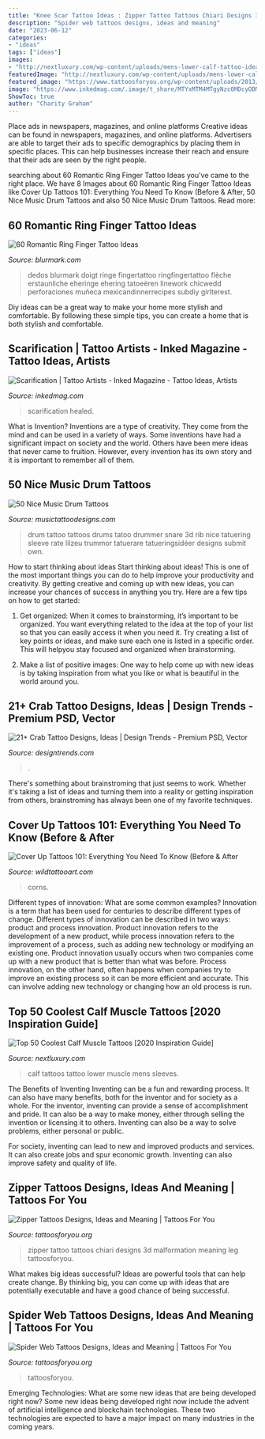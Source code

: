 ```yaml
---
title: "Knee Scar Tattoo Ideas : Zipper Tattoo Tattoos Chiari Designs 3d Malformation Meaning Leg Tattoosforyou"
description: "Spider web tattoos designs, ideas and meaning"
date: "2023-06-12"
categories:
- "ideas"
tags: ["ideas"]
images:
- "http://nextluxury.com/wp-content/uploads/mens-lower-calf-tattoo-ideas.jpg"
featuredImage: "http://nextluxury.com/wp-content/uploads/mens-lower-calf-tattoo-ideas.jpg"
featured_image: "https://www.tattoosforyou.org/wp-content/uploads/2013/10/Spider-Web-Tattoos-Meaning.jpg"
image: "https://www.inkedmag.com/.image/t_share/MTYxMTM4MTgyNzc0MDcyODM0/5162ff7914b7318d96f008a0e77912ab.jpg"
ShowToc: true
author: "Charity Graham"
---
```



Place ads in newspapers, magazines, and online platforms
Creative ideas can be found in newspapers, magazines, and online platforms. Advertisers are able to target their ads to specific demographics by placing them in specific places. This can help businesses increase their reach and ensure that their ads are seen by the right people.

	

		
searching about 60 Romantic Ring Finger Tattoo Ideas you've came to the right place. We have 8 Images about 60 Romantic Ring Finger Tattoo Ideas like Cover Up Tattoos 101: Everything You Need To Know (Before &amp; After, 50 Nice Music Drum Tattoos and also 50 Nice Music Drum Tattoos. Read more:
		
    
## 60 Romantic Ring Finger Tattoo Ideas

<img loading=lazy src="https://www.blurmark.com/wp-content/uploads/2018/03/Lil-Arrow-Wedding-Bands.jpg" onerror="this.onerror=null;this.src='https://tse2.mm.bing.net/th?id=OIP.BIxzpdKRohguHJnVWevJzgHaMi&amp;pid=15.1';" alt="60 Romantic Ring Finger Tattoo Ideas">

_Source: blurmark.com_

>dedos blurmark doigt ringe fingertattoo ringfingertattoo flèche erstaunliche eheringe ehering tatoeëren linework chicwedd perforaciones muñeca mexicandinnerrecipes subdiy girlterest. 

	

Diy ideas can be a great way to make your home more stylish and comfortable. By following these simple tips, you can create a home that is both stylish and comfortable.

    
## Scarification | Tattoo Artists - Inked Magazine - Tattoo Ideas, Artists

<img loading=lazy src="https://www.inkedmag.com/.image/t_share/MTYxMTM4MTgyNzc0MDcyODM0/5162ff7914b7318d96f008a0e77912ab.jpg" onerror="this.onerror=null;this.src='https://tse2.mm.bing.net/th?id=OIP.1iEZcJzfn7AXAZrYGlp8AAHaHa&amp;pid=15.1';" alt="Scarification | Tattoo Artists - Inked Magazine - Tattoo Ideas, Artists">

_Source: inkedmag.com_

>scarification healed. 

	

What is Invention?
Inventions are a type of creativity. They come from the mind and can be used in a variety of ways. Some inventions have had a significant impact on society and the world. Others have been mere ideas that never came to fruition. However, every invention has its own story and it is important to remember all of them.

    
## 50 Nice Music Drum Tattoos

<img loading=lazy src="http://www.musictattoodesigns.com/wp-content/uploads/2016/12/Drum-Tattoo-oN-Rib-600x798.jpg" onerror="this.onerror=null;this.src='https://tse1.mm.bing.net/th?id=OIP.wTZUQ64_06aJ00eNu-8roAHaJ2&amp;pid=15.1';" alt="50 Nice Music Drum Tattoos">

_Source: musictattoodesigns.com_

>drum tattoo tattoos drums tatoo drummer snare 3d rib nice tatuering sleeve rate lilzeu trummor tatuerare tatueringsidéer designs submit own. 

	

How to start thinking about ideas
Start thinking about ideas! This is one of the most important things you can do to help improve your productivity and creativity. By getting creative and coming up with new ideas, you can increase your chances of success in anything you try. Here are a few tips on how to get started:
1. Get organized: When it comes to brainstorming, it’s important to be organized. You want everything related to the idea at the top of your list so that you can easily access it when you need it. Try creating a list of key points or ideas, and make sure each one is listed in a specific order. This will helpyou stay focused and organized when brainstorming.

2. Make a list of positive images: One way to help come up with new ideas is by taking inspiration from what you like or what is beautiful in the world around you.

    
## 21+ Crab Tattoo Designs, Ideas | Design Trends - Premium PSD, Vector

<img loading=lazy src="https://images.designtrends.com/wp-content/uploads/2016/07/19141731/Traditional-Crab-Shoulder-Tattoo-Design.jpg" onerror="this.onerror=null;this.src='https://tse2.mm.bing.net/th?id=OIP.LwX6DjieogZj2ckmfnL5rAHaHa&amp;pid=15.1';" alt="21+ Crab Tattoo Designs, Ideas | Design Trends - Premium PSD, Vector">

_Source: designtrends.com_

>. 

	

There's something about brainstroming that just seems to work. Whether it's taking a list of ideas and turning them into a reality or getting inspiration from others, brainstroming has always been one of my favorite techniques.

    
## Cover Up Tattoos 101: Everything You Need To Know (Before &amp; After

<img loading=lazy src="https://www.wildtattooart.com/wp-content/uploads/2018/08/tattoo-cover-up-1408181.jpg" onerror="this.onerror=null;this.src='https://tse4.mm.bing.net/th?id=OIP.Kfk9w3Q-rLp5FdDSsR0RswHaHa&amp;pid=15.1';" alt="Cover Up Tattoos 101: Everything You Need To Know (Before &amp; After">

_Source: wildtattooart.com_

>corns. 

	

Different types of innovation: What are some common examples?
Innovation is a term that has been used for centuries to describe different types of change. Different types of innovation can be described in two ways: product and process innovation. Product innovation refers to the development of a new product, while process innovation refers to the improvement of a process, such as adding new technology or modifying an existing one. 
Product innovation usually occurs when two companies come up with a new product that is better than what was before. Process innovation, on the other hand, often happens when companies try to improve an existing process so it can be more efficient and accurate. This can involve adding new technology or changing how an old process is run.

    
## Top 50 Coolest Calf Muscle Tattoos [2020 Inspiration Guide]

<img loading=lazy src="http://nextluxury.com/wp-content/uploads/mens-lower-calf-tattoo-ideas.jpg" onerror="this.onerror=null;this.src='https://tse4.mm.bing.net/th?id=OIP.AbFlAXXmu1uGSyclcYAeWgAAAA&amp;pid=15.1';" alt="Top 50 Coolest Calf Muscle Tattoos [2020 Inspiration Guide]">

_Source: nextluxury.com_

>calf tattoos tattoo lower muscle mens sleeves. 

	

The Benefits of Inventing
Inventing can be a fun and rewarding process. It can also have many benefits, both for the inventor and for society as a whole.
For the inventor, inventing can provide a sense of accomplishment and pride. It can also be a way to make money, either through selling the invention or licensing it to others. Inventing can also be a way to solve problems, either personal or public.

For society, inventing can lead to new and improved products and services. It can also create jobs and spur economic growth. Inventing can also improve safety and quality of life.

    
## Zipper Tattoos Designs, Ideas And Meaning | Tattoos For You

<img loading=lazy src="https://www.tattoosforyou.org/wp-content/uploads/2016/03/Zipper-Tattoo.jpg" onerror="this.onerror=null;this.src='https://tse2.mm.bing.net/th?id=OIP.ARy17fOcHttZlo-pWOc2XwHaPr&amp;pid=15.1';" alt="Zipper Tattoos Designs, Ideas and Meaning | Tattoos For You">

_Source: tattoosforyou.org_

>zipper tattoo tattoos chiari designs 3d malformation meaning leg tattoosforyou. 

	

What makes big ideas successful?
Ideas are powerful tools that can help create change. By thinking big, you can come up with ideas that are potentially executable and have a good chance of being successful.

    
## Spider Web Tattoos Designs, Ideas And Meaning | Tattoos For You

<img loading=lazy src="https://www.tattoosforyou.org/wp-content/uploads/2013/10/Spider-Web-Tattoos-Meaning.jpg" onerror="this.onerror=null;this.src='https://tse3.mm.bing.net/th?id=OIP.quzz8r7KH-XPAh1ABj5jQwHaL9&amp;pid=15.1';" alt="Spider Web Tattoos Designs, Ideas and Meaning | Tattoos For You">

_Source: tattoosforyou.org_

>tattoosforyou. 

	

Emerging Technologies: What are some new ideas that are being developed right now?
Some new ideas being developed right now include the advent of artificial intelligence and blockchain technologies. These two technologies are expected to have a major impact on many industries in the coming years.


